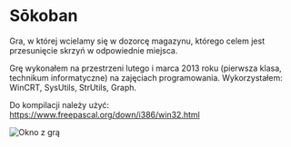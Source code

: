 # Sōkoban

Gra, w której wcielamy się w dozorcę magazynu, którego celem jest przesunięcie skrzyń w odpowiednie miejsca.

Grę wykonałem na przestrzeni lutego i marca 2013 roku (pierwsza klasa, technikum informatyczne) na zajęciach programowania. Wykorzystałem: WinCRT, SysUtils, StrUtils, Graph.

Do kompilacji należy użyć: https://www.freepascal.org/down/i386/win32.html

![Okno z grą](https://smulewicz.pro/github-assets/sokoban.png)
